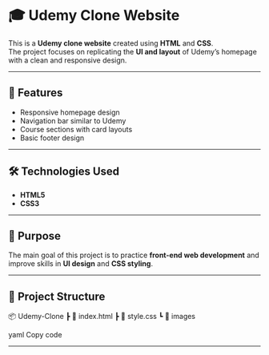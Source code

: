 # 🎓 Udemy Clone Website

This is a **Udemy clone website** created using **HTML** and **CSS**.  
The project focuses on replicating the **UI and layout** of Udemy’s homepage with a clean and responsive design.  

---

## 🚀 Features
- Responsive homepage design  
- Navigation bar similar to Udemy  
- Course sections with card layouts  
- Basic footer design  

---

## 🛠️ Technologies Used
- **HTML5**
- **CSS3**

---

## 🎯 Purpose
The main goal of this project is to practice **front-end web development** and improve skills in **UI design** and **CSS styling**.

---

## 📂 Project Structure
📦 Udemy-Clone
┣ 📜 index.html
┣ 📜 style.css
┗ 📂 images

yaml
Copy code

---

